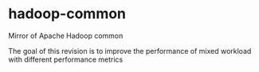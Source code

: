 hadoop-common
=============

Mirror of Apache Hadoop common

The goal of this revision is to improve the performance of mixed workload with different performance metrics 
